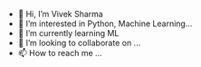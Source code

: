 - 👋 Hi, I’m Vivek Sharma
- 👀 I’m interested in Python, Machine Learning...
- 🌱 I’m currently learning ML
- 💞️ I’m looking to collaborate on ...
- 📫 How to reach me ...


